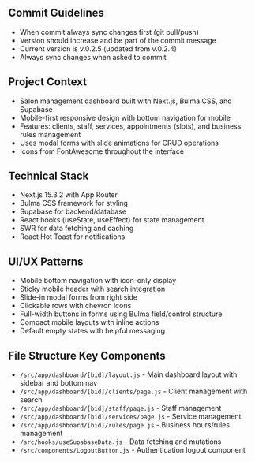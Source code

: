 ## Commit Guidelines
- When commit always sync changes first (git pull/push)
- Version should increase and be part of the commit message
- Current version is v.0.2.5 (updated from v.0.2.4)
- Always sync changes when asked to commit

## Project Context
- Salon management dashboard built with Next.js, Bulma CSS, and Supabase
- Mobile-first responsive design with bottom navigation for mobile
- Features: clients, staff, services, appointments (slots), and business rules management
- Uses modal forms with slide animations for CRUD operations
- Icons from FontAwesome throughout the interface

## Technical Stack
- Next.js 15.3.2 with App Router
- Bulma CSS framework for styling  
- Supabase for backend/database
- React hooks (useState, useEffect) for state management
- SWR for data fetching and caching
- React Hot Toast for notifications

## UI/UX Patterns
- Mobile bottom navigation with icon-only display
- Sticky mobile header with search integration
- Slide-in modal forms from right side
- Clickable rows with chevron icons
- Full-width buttons in forms using Bulma field/control structure
- Compact mobile layouts with inline actions
- Default empty states with helpful messaging

## File Structure Key Components
- `/src/app/dashboard/[bid]/layout.js` - Main dashboard layout with sidebar and bottom nav
- `/src/app/dashboard/[bid]/clients/page.js` - Client management with search
- `/src/app/dashboard/[bid]/staff/page.js` - Staff management 
- `/src/app/dashboard/[bid]/services/page.js` - Service management
- `/src/app/dashboard/[bid]/rules/page.js` - Business hours/rules management
- `/src/hooks/useSupabaseData.js` - Data fetching and mutations
- `/src/components/LogoutButton.js` - Authentication logout component